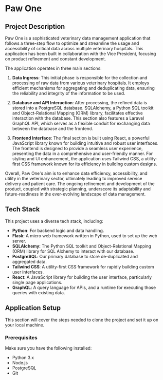 # Paw One

## Project Description

Paw One is a sophisticated veterinary data management application that follows a three-step flow to optimize and streamline the usage and accessibility of critical data across multiple veterinary hospitals. This application has been built in collaboration with the Vice President, focusing on product refinement and constant development.

The application operates in three main sections:

1. **Data Ingress**: This initial phase is responsible for the collection and processing of raw data from various veterinary hospitals. It employs efficient mechanisms for aggregating and deduplicating data, ensuring the reliability and integrity of the information to be used.

2. **Database and API Interaction**: After processing, the refined data is stored into a PostgreSQL database. SQLAlchemy, a Python SQL toolkit and Object-Relational Mapping (ORM) library, facilitates effective interaction with the database. This section also features a Laravel GraphQL API, which serves as a flexible conduit for exchanging data between the database and the frontend.

3. **Frontend Interface**: The final section is built using React, a powerful JavaScript library known for building intuitive and robust user interfaces. The frontend is designed to provide a seamless user experience, presenting the data in a comprehensive and user-friendly manner. For styling and UI enhancement, the application uses Tailwind CSS, a utility-first CSS framework known for its efficiency in building custom designs.

Overall, Paw One's aim is to enhance data efficiency, accessibility, and utility in the veterinary sector, ultimately leading to improved service delivery and patient care. The ongoing refinement and development of the product, coupled with strategic planning, underscore its adaptability and future-readiness in the ever-evolving landscape of data management.

## Tech Stack

This project uses a diverse tech stack, including:

- **Python**: For backend logic and data handling.
- **Flask**: A micro web framework written in Python, used to set up the web server.
- **SQLAlchemy**: The Python SQL toolkit and Object-Relational Mapping (ORM) library for SQL Alchemy to interact with our database.
- **PostgreSQL**: Our primary database to store de-duplicated and aggregated data.
- **Tailwind CSS**: A utility-first CSS framework for rapidly building custom user interfaces.
- **React**: A JavaScript library for building the user interface, particularly single page applications.
- **GraphQL**: A query language for APIs, and a runtime for executing those queries with existing data.

## Application Setup

This section will cover the steps needed to clone the project and set it up on your local machine.

### Prerequisites

Make sure you have the following installed:

- Python 3.x
- Node.js
- PostgreSQL
- Git
